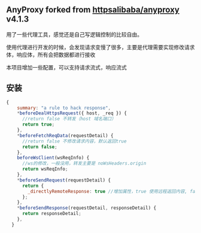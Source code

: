 AnyProxy
forked from [httpsalibaba/anyproxy](https://github.com/alibaba/anyproxy) v4.1.3
----------------

用了一些代理工具，感觉还是自己写逻辑控制的比较自由。

使用代理进行开发的时候，会发现请求变慢了很多，主要是代理需要实现修改请求体，响应体，所有会把数据都进行接收

本项目增加一些配置，可以支持请求流式，响应流式

## 安装

```js
{
    summary: "a rule to hack response",
    *beforeDealHttpsRequest({ host, _req }) {
      //return false 不转发（host 域名端口）
      return true;
    },
    *beforeFetchReqData(requestDetail) {
      //return false 不修改请求内容，默认返回true
      return false;
    },
    beforeWsClient(wsReqInfo) {
      //ws的修改，一般没用，转发主要是 noWsHeaders.origin
      return wsReqInfo;
    },
    *beforeSendRequest(requestDetail) {
      return {
        _directlyRemoteResponse: true //增加属性，true 使用远程返回内容, false 可以在 beforeSendResponse 中修改
      };
    },
    *beforeSendResponse(requestDetail, responseDetail) {
      return responseDetail;
    },
  }
```
